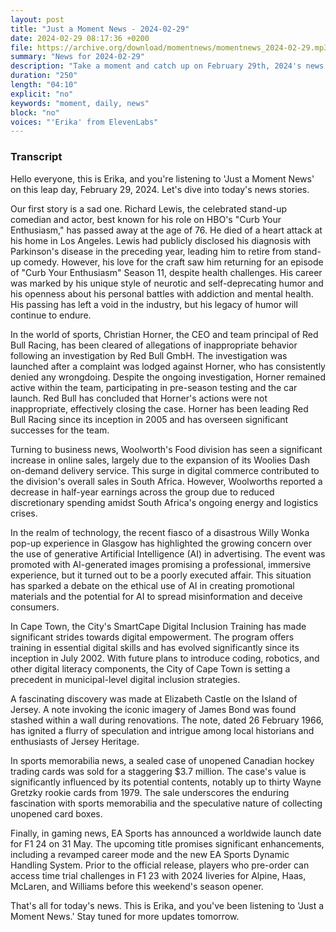 ```yaml
---
layout: post
title: "Just a Moment News - 2024-02-29"
date: 2024-02-29 08:17:36 +0200
file: https://archive.org/download/momentnews/momentnews_2024-02-29.mp3
summary: "News for 2024-02-29"
description: "Take a moment and catch up on February 29th, 2024's news."
duration: "250"
length: "04:10"
explicit: "no"
keywords: "moment, daily, news"
block: "no"
voices: "'Erika' from ElevenLabs"
---
```


### Transcript

Hello everyone, this is Erika, and you're listening to 'Just a Moment News' on this leap day, February 29, 2024. Let's dive into today's news stories.

Our first story is a sad one. Richard Lewis, the celebrated stand-up comedian and actor, best known for his role on HBO's "Curb Your Enthusiasm," has passed away at the age of 76. He died of a heart attack at his home in Los Angeles. Lewis had publicly disclosed his diagnosis with Parkinson's disease in the preceding year, leading him to retire from stand-up comedy. However, his love for the craft saw him returning for an episode of "Curb Your Enthusiasm" Season 11, despite health challenges. His career was marked by his unique style of neurotic and self-deprecating humor and his openness about his personal battles with addiction and mental health. His passing has left a void in the industry, but his legacy of humor will continue to endure.

In the world of sports, Christian Horner, the CEO and team principal of Red Bull Racing, has been cleared of allegations of inappropriate behavior following an investigation by Red Bull GmbH. The investigation was launched after a complaint was lodged against Horner, who has consistently denied any wrongdoing. Despite the ongoing investigation, Horner remained active within the team, participating in pre-season testing and the car launch. Red Bull has concluded that Horner's actions were not inappropriate, effectively closing the case. Horner has been leading Red Bull Racing since its inception in 2005 and has overseen significant successes for the team.

Turning to business news, Woolworth's Food division has seen a significant increase in online sales, largely due to the expansion of its Woolies Dash on-demand delivery service. This surge in digital commerce contributed to the division's overall sales in South Africa. However, Woolworths reported a decrease in half-year earnings across the group due to reduced discretionary spending amidst South Africa's ongoing energy and logistics crises.

In the realm of technology, the recent fiasco of a disastrous Willy Wonka pop-up experience in Glasgow has highlighted the growing concern over the use of generative Artificial Intelligence (AI) in advertising. The event was promoted with AI-generated images promising a professional, immersive experience, but it turned out to be a poorly executed affair. This situation has sparked a debate on the ethical use of AI in creating promotional materials and the potential for AI to spread misinformation and deceive consumers.

In Cape Town, the City's SmartCape Digital Inclusion Training has made significant strides towards digital empowerment. The program offers training in essential digital skills and has evolved significantly since its inception in July 2002. With future plans to introduce coding, robotics, and other digital literacy components, the City of Cape Town is setting a precedent in municipal-level digital inclusion strategies.

A fascinating discovery was made at Elizabeth Castle on the Island of Jersey. A note invoking the iconic imagery of James Bond was found stashed within a wall during renovations. The note, dated 26 February 1966, has ignited a flurry of speculation and intrigue among local historians and enthusiasts of Jersey Heritage.

In sports memorabilia news, a sealed case of unopened Canadian hockey trading cards was sold for a staggering $3.7 million. The case's value is significantly influenced by its potential contents, notably up to thirty Wayne Gretzky rookie cards from 1979. The sale underscores the enduring fascination with sports memorabilia and the speculative nature of collecting unopened card boxes.

Finally, in gaming news, EA Sports has announced a worldwide launch date for F1 24 on 31 May. The upcoming title promises significant enhancements, including a revamped career mode and the new EA Sports Dynamic Handling System. Prior to the official release, players who pre-order can access time trial challenges in F1 23 with 2024 liveries for Alpine, Haas, McLaren, and Williams before this weekend's season opener.

That's all for today's news. This is Erika, and you've been listening to 'Just a Moment News.' Stay tuned for more updates tomorrow.
